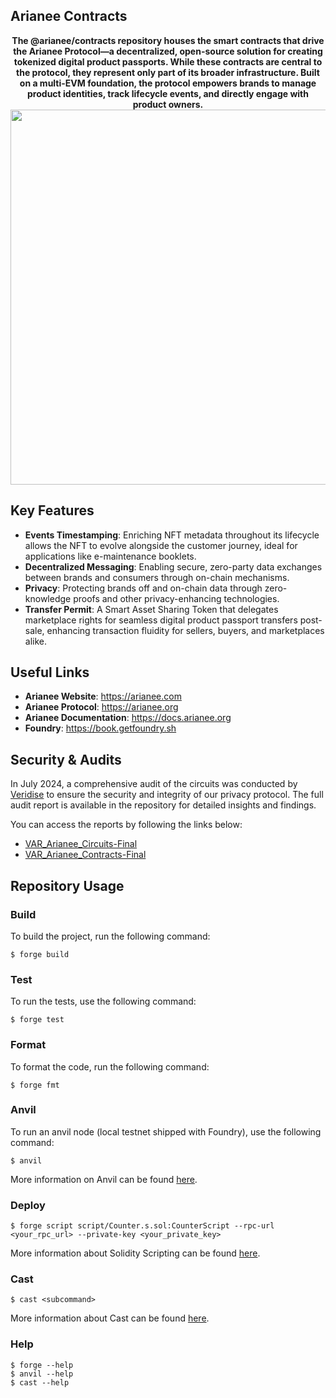 ## Arianee Contracts

<p align="center">
    <b>The @arianee/contracts repository houses the smart contracts that drive the Arianee Protocol—a decentralized, open-source solution for creating tokenized digital product passports. While these contracts are central to the protocol, they represent only part of its broader infrastructure. Built on a multi-EVM foundation, the protocol empowers brands to manage product identities, track lifecycle events, and directly engage with product owners.</b>
    <img src="https://cdn.prod.website-files.com/63dd075a9e277ca2c4b0244c/662b5abddfe83c59ee4135bb_USER%20OWNED%20DATA-p-800.png" width="600" />
</p>

## Key Features

- **Events Timestamping**: Enriching NFT metadata throughout its lifecycle allows the NFT to evolve alongside the customer journey, ideal for applications like e-maintenance booklets.
- **Decentralized Messaging**: Enabling secure, zero-party data exchanges between brands and consumers through on-chain mechanisms.
- **Privacy**: Protecting brands off and on-chain data through zero-knowledge proofs and other privacy-enhancing technologies.
- **Transfer Permit**: A Smart Asset Sharing Token that delegates marketplace rights for seamless digital product passport transfers post-sale, enhancing transaction fluidity for sellers, buyers, and marketplaces alike.

## Useful Links

- **Arianee Website**: https://arianee.com
- **Arianee Protocol**: https://arianee.org
- **Arianee Documentation**: https://docs.arianee.org
- **Foundry**: https://book.getfoundry.sh

## Security & Audits

In July 2024, a comprehensive audit of the circuits was conducted by [Veridise](https://veridise.com) to ensure the security and integrity of our privacy protocol. The full audit report is available in the repository for detailed insights and findings.

You can access the reports by following the links below:

- [VAR_Arianee_Circuits-Final](https://github.com/Arianee/arianee-sdk/blob/main/packages/privacy-circuits/VAR_Arianee_Circuits-Final.pdf)
- [VAR_Arianee_Contracts-Final](https://github.com/Arianee/ArianeeMaster/blob/1.5/VAR_Arianee_Contracts-Final.pdf)

## Repository Usage

### Build
To build the project, run the following command:
```shell
$ forge build
```

### Test
To run the tests, use the following command:
```shell
$ forge test
```

### Format
To format the code, run the following command:
```shell
$ forge fmt
```

### Anvil
To run an anvil node (local testnet shipped with Foundry), use the following command:
```shell
$ anvil
```
More information on Anvil can be found [here](https://book.getfoundry.sh/anvil/#overview-of-anvil).

### Deploy

```shell
$ forge script script/Counter.s.sol:CounterScript --rpc-url <your_rpc_url> --private-key <your_private_key>
```
More information about Solidity Scripting can be found [here](https://book.getfoundry.sh/tutorials/solidity-scripting#solidity-scripting).

### Cast

```shell
$ cast <subcommand>
```
More information about Cast can be found [here](https://book.getfoundry.sh/cast/#overview-of-cast).

### Help

```shell
$ forge --help
$ anvil --help
$ cast --help
```
